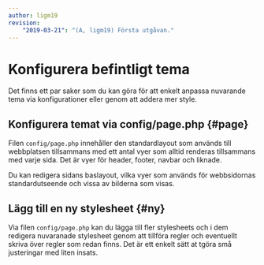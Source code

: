```yaml
---
author: ligm19
revision:
    "2019-03-21": "(A, ligm19) Första utgåvan."
---
```

Konfigurera befintligt tema
==========================

Det finns ett par saker som du kan göra för att enkelt anpassa nuvarande tema via konfigurationer eller genom att addera mer style.



Konfigurera temat via config/page.php {#page}
--------------------------

Filen `config/page.php` innehåller den standardlayout som används till webbplatsen tillsammans med ett antal vyer som alltid renderas tillsammans med varje sida. Det är vyer för header, footer, navbar och liknade.

Du kan redigera sidans baslayout, vilka vyer som används för webbsidornas standardutseende och vissa av bilderna som visas.



Lägg till en ny stylesheet {#ny}
--------------------------

Via filen `config/page.php` kan du lägga till fler stylesheets och i dem redigera nuvaranade stylesheet genom att tillföra regler och eventuellt skriva över regler som redan finns. Det är ett enkelt sätt at tgöra små justeringar med liten insats.
